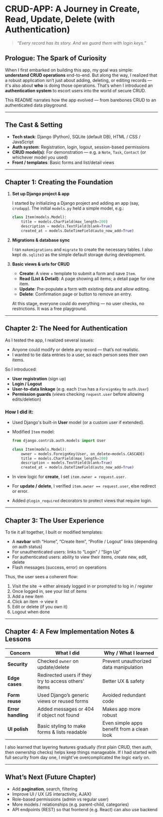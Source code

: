 # CRUD-APP: A Journey in Create, Read, Update, Delete (with Authentication)

> *“Every record has its story. And we guard them with login keys.”*

## Prologue: The Spark of Curiosity

When I first embarked on building this app, my goal was simple: **understand CRUD operations** end-to-end. But along the way, I realized that a robust application isn’t just about adding, deleting, or editing records — it's also about **who** is doing those operations. That’s when I introduced an **authentication system** to escort users into the world of secure CRUD.

This README narrates how the app evolved — from barebones CRUD to an authenticated data playground.

---

## The Cast & Setting

* **Tech stack**: Django (Python), SQLite (default DB), HTML / CSS / JavaScript
* **Auth system**: Registration, login, logout, session-based permissions
* **CRUD model(s)**: For demonstration — e.g. a `Note`, `Task`, `Contact` (or whichever model you used)
* **Front / templates**: Basic forms and list/detail views

---

## Chapter 1: Creating the Foundation

1. **Set up Django project & app**

   I started by initializing a Django project and adding an app (say, `crudapp`). The initial `models.py` held a simple model, e.g.:

   ```python
   class Item(models.Model):
       title = models.CharField(max_length=200)
       description = models.TextField(blank=True)
       created_at = models.DateTimeField(auto_now_add=True)
   ```

2. **Migrations & database sync**

   I ran `makemigrations` and `migrate` to create the necessary tables.
   I also kept `db.sqlite3` as the simple default storage during development.

3. **Basic views & urls for CRUD**

   * **Create**: A view + template to submit a form and save `Item`.
   * **Read (List & Detail)**: A page showing all items; a detail page for one item.
   * **Update**: Pre-populate a form with existing data and allow editing.
   * **Delete**: Confirmation page or button to remove an entry.

   At this stage, everyone could do everything — no user checks, no restrictions. It was a free playground.

---

## Chapter 2: The Need for Authentication

As I tested the app, I realized several issues:

* Anyone could modify or delete any record — that’s not realistic.
* I wanted to tie data entries to a user, so each person sees their own items.

So I introduced:

* **User registration** (sign up)
* **Login / Logout**
* **User-to-data linkage** (e.g. each `Item` has a `ForeignKey` to `auth.User`)
* **Permission guards** (views checking `request.user` before allowing edits/deletion)

### How I did it:

* Used Django's built-in **User** model (or a custom user if extended).

* Modified `Item` model:

  ```python
  from django.contrib.auth.models import User

  class Item(models.Model):
      owner = models.ForeignKey(User, on_delete=models.CASCADE)
      title = models.CharField(max_length=200)
      description = models.TextField(blank=True)
      created_at = models.DateTimeField(auto_now_add=True)
  ```

* In view logic for **create**, I set `item.owner = request.user`.

* For **update / delete**, I verified `item.owner == request.user`, else redirect or error.

* Added `@login_required` decorators to protect views that require login.

---

## Chapter 3: The User Experience

To tie it all together, I built or modified templates:

* A **navbar** with “Home”, “Create Item”, “Profile / Logout” links (depending on auth status)
* For unauthenticated users: links to “Login” / “Sign Up”
* For authenticated users: ability to view their items, create new, edit, delete
* Flash messages (success, error) on operations

Thus, the user sees a coherent flow:

1. Visit the site → either already logged in or prompted to log in / register
2. Once logged in, see your list of items
3. Add a new item
4. Click an item → view it
5. Edit or delete (if you own it)
6. Logout when done

---

## Chapter 4: A Few Implementation Notes & Lessons

| Concern            | What I did                                           | Why / What I learned                       |
| ------------------ | ---------------------------------------------------- | ------------------------------------------ |
| **Security**       | Checked `owner` on update/delete                     | Prevent unauthorized data manipulation     |
| **Edge cases**     | Redirected users if they try to access others’ items | Better UX & safety                         |
| **Form reuse**     | Used Django’s generic views or reused forms          | Avoided redundant code                     |
| **Error handling** | Added messages or 404 if object not found            | Makes app more robust                      |
| **UI polish**      | Basic styling to make forms & lists readable         | Even simple apps benefit from a clean look |

I also learned that layering features gradually (first plain CRUD, then auth, then ownership checks) helps keep things manageable. If I had started with full security from day one, I might’ve overcomplicated the logic early on.

---

## What’s Next (Future Chapter)

* Add **pagination**, search, filtering
* Improve UI / UX (JS interactivity, AJAX)
* Role-based permissions (admin vs regular user)
* More models / relationships (e.g. parent-child, categories)
* API endpoints (REST) so that frontend (e.g. React) can also use backend
